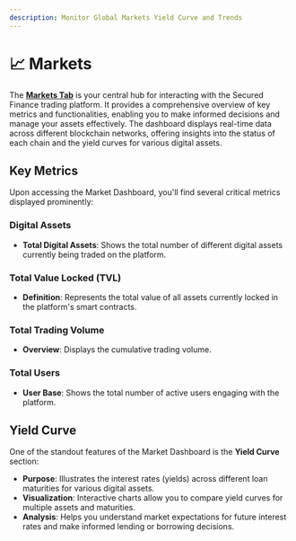 ```yaml
---
description: Monitor Global Markets Yield Curve and Trends
---
```


# 📈 Markets

The [**Markets Tab**](https://app.secured.finance/dashboard/) is your central hub for interacting with the Secured Finance trading platform. It provides a comprehensive overview of key metrics and functionalities, enabling you to make informed decisions and manage your assets effectively. The dashboard displays real-time data across different blockchain networks, offering insights into the status of each chain and the yield curves for various digital assets.

## Key Metrics

Upon accessing the Market Dashboard, you'll find several critical metrics displayed prominently:

### Digital Assets

* **Total Digital Assets**: Shows the total number of different digital assets currently being traded on the platform.

### Total Value Locked (TVL)

* **Definition**: Represents the total value of all assets currently locked in the platform's smart contracts.

### Total Trading Volume

* **Overview**: Displays the cumulative trading volume.

### Total Users

* **User Base**: Shows the total number of active users engaging with the platform.

## Yield Curve

One of the standout features of the Market Dashboard is the **Yield Curve** section:

* **Purpose**: Illustrates the interest rates (yields) across different loan maturities for various digital assets.
* **Visualization**: Interactive charts allow you to compare yield curves for multiple assets and maturities.
* **Analysis**: Helps you understand market expectations for future interest rates and make informed lending or borrowing decisions.

